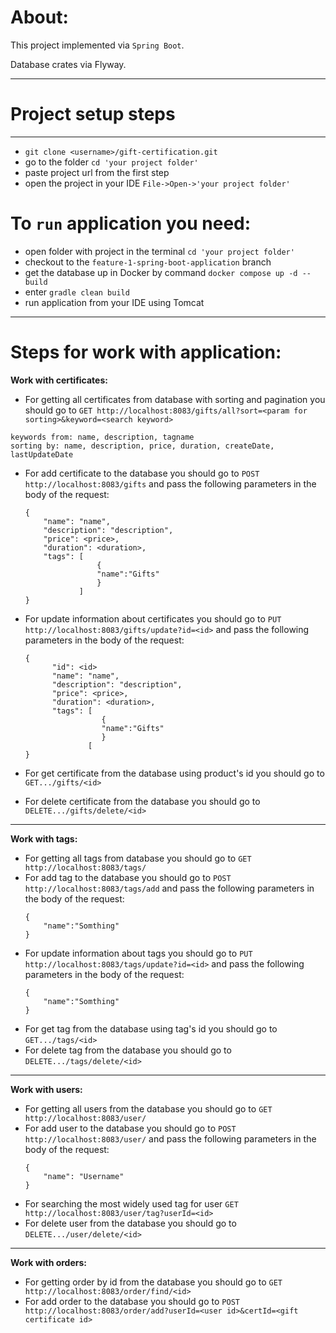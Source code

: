# __About:__
This project implemented via `Spring Boot`.

Database crates via Flyway.
 
___
# __Project setup steps__
___
* ```git clone <username>/gift-certification.git ```
* go to the folder ```cd 'your project folder'```
* paste project url from the first step
* open the project in your IDE ```File->Open->'your project folder'```

# __To ```run``` application you need:__

* open folder with project in the terminal ```cd 'your project folder'```
* checkout to the ```feature-1-spring-boot-application``` branch
* get the database up in Docker by command ```docker compose up -d --build```
* enter ```gradle clean build```
* run application from your IDE using Tomcat

___
# __Steps for work with application:__

__Work with certificates:__
* For getting all certificates from database with sorting and pagination you should go to ```GET http://localhost:8083/gifts/all?sort=<param for sorting>&keyword=<search keyword>```
```
keywords from: name, description, tagname
sorting by: name, description, price, duration, createDate, lastUpdateDate
```
* For add certificate to the database you should go to ```POST http://localhost:8083/gifts``` 
and pass the following parameters in the body of the request:
   ```
   {
       "name": "name",
       "description": "description",
       "price": <price>,
       "duration": <duration>,
       "tags": [
                   {
                   "name":"Gifts"
                   }
               ]
   } 
  ```
 
* For update information about certificates you should go to ```PUT http://localhost:8083/gifts/update?id=<id>```
and pass the following parameters in the body of the request:
  ```
  {
        "id": <id>
        "name": "name",
        "description": "description",
        "price": <price>,
        "duration": <duration>,
        "tags": [
                   {
                   "name":"Gifts"
                   }
                [
  } 
   ```
* For get certificate from the database using product's id you should go to ```GET.../gifts/<id>```
* For delete certificate from the database you should go to  ```DELETE.../gifts/delete/<id>```
___
__Work with tags:__
* For getting all tags from database you should go to ```GET http://localhost:8083/tags/```
* For add tag to the database you should go to ```POST http://localhost:8083/tags/add``` 
and pass the following parameters in the body of the request:
   ```
   {
       "name":"Somthing"
   } 
  ```
* For update information about tags you should go to ```PUT http://localhost:8083/tags/update?id=<id>```
and pass the following parameters in the body of the request:
   ```
   {      
       "name":"Somthing"
   } 
  ```
* For get tag from the database using tag's id you should go to ```GET.../tags/<id>```
* For delete tag from the database you should go to  ```DELETE.../tags/delete/<id>```

___
__Work with users:__
* For getting all users from the database you should go to ```GET http://localhost:8083/user/```
* For add user to the database you should go to ```POST http://localhost:8083/user/``` 
  and pass the following parameters in the body of the request:
  ```
  {
      "name": "Username"
  }
  ```
* For searching the most widely used tag for user ```GET http://localhost:8083/user/tag?userId=<id>```
* For delete user from the database you should go to  ```DELETE.../user/delete/<id>```

___
__Work with orders:__

* For getting order by id from the database you should go to ```GET http://localhost:8083/order/find/<id>```
* For add order to the database you should go to ```POST http://localhost:8083/order/add?userId=<user id>&certId=<gift certificate id>``` 
